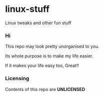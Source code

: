 # linux-stuff
Linux tweaks and other fun stuff

### Hi

This repo may look pretty unorganised to you.

Its whole purpose is to make my life easier.

If it makes your life easy too, Great!!

### Licensing
Contents of this repo are **UNLICENSED**
